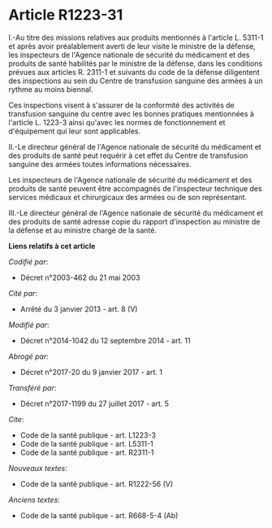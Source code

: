 # Article R1223-31

I.-Au titre des missions relatives aux produits mentionnés à l'article L. 5311-1 et après avoir préalablement averti de leur
visite le ministre de la défense, les inspecteurs de l'Agence nationale de sécurité du médicament et des produits de santé
habilités par le ministre de la défense, dans les conditions prévues aux articles R. 2311-1 et suivants du code de la défense
diligentent des inspections au sein du Centre de transfusion sanguine des armées à un rythme au moins biennal. 

Ces inspections visent à s'assurer de la conformité des activités de transfusion sanguine du centre avec les bonnes pratiques
mentionnées à l'article L. 1223-3 ainsi qu'avec les normes de fonctionnement et d'équipement qui leur sont applicables. 

II.-Le directeur général de l'Agence nationale de sécurité du médicament et des produits de santé peut requérir à cet effet
du Centre de transfusion sanguine des armées toutes informations nécessaires. 

Les inspecteurs de l'Agence nationale de sécurité du médicament et des produits de santé peuvent être accompagnés de
l'inspecteur technique des services médicaux et chirurgicaux des armées ou de son représentant. 

III.-Le directeur général de l'Agence nationale de sécurité du médicament et des produits de santé adresse copie du rapport
d'inspection au ministre de la défense et au ministre chargé de la santé.

**Liens relatifs à cet article**

_Codifié par_:

  - Décret n°2003-462 du 21 mai 2003

_Cité par_:

  - Arrêté du 3 janvier 2013 - art. 8 (V)

_Modifié par_:

  - Décret n°2014-1042 du 12 septembre 2014 - art. 11

_Abrogé par_:

  - Décret n°2017-20 du 9 janvier 2017 - art. 1

_Transféré par_:

  - Décret n°2017-1199 du 27 juillet 2017 - art. 5

_Cite_:

  - Code de la santé publique - art. L1223-3
  - Code de la santé publique - art. L5311-1
  - Code de la santé publique - art. R2311-1

_Nouveaux textes_:

  - Code de la santé publique - art. R1222-56 (V)

_Anciens textes_:

  - Code de la santé publique - art. R668-5-4 (Ab)
